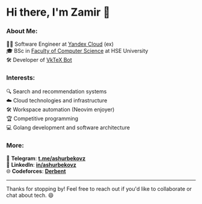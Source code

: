 # Hi there, I'm Zamir 👋  

### About Me:  
🧑‍💻 Software Engineer at [Yandex Cloud](https://yandex.cloud/en) (ex)  
🎓 BSc in [Faculty of Computer Science](https://cs.hse.ru/en) at HSE University  
🛠️ Developer of [VkTeX Bot](https://vk.com/vktexbot)  

### Interests:  
🔍 Search and recommendation systems  
☁️ Cloud technologies and infrastructure  
🛠️ Workspace automation (Neovim enjoyer)  
🏆 Competitive programming  
💻 Golang development and software architecture  

### More:  
📧 **Telegram**: [**t.me/ashurbekovz**](https://t.me/ashurbekovz)  
🔗 **LinkedIn**: [**in/ashurbekovz**](https://www.linkedin.com/in/ashurbekovz)  
🌐 **Codeforces**: [**Derbent**](https://codeforces.com/profile/Derbent)  

---

Thanks for stopping by! Feel free to reach out if you'd like to collaborate or chat about tech. 😄
